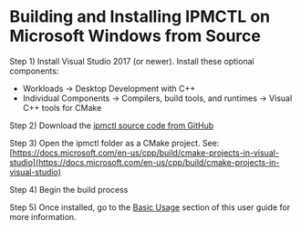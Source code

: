 # Building and Installing IPMCTL on Microsoft Windows from Source

Step 1) Install Visual Studio 2017 (or newer). Install these optional components:

* Workloads -> Desktop Development with C++
* Individual Components -> Compilers, build tools, and runtimes -> Visual C++ tools for CMake

Step 2) Download the [ipmctl source code from GitHub](https://github.com/intel/ipmctl)

Step 3) Open the ipmctl folder as a CMake project. See: [https://docs.microsoft.com/en-us/cpp/build/cmake-projects-in-visual-studio](https://docs.microsoft.com/en-us/cpp/build/cmake-projects-in-visual-studio)

Step 4) Begin the build process

Step 5) Once installed, go to the [Basic Usage](../basic-usage.md) section of this user guide for more information.
